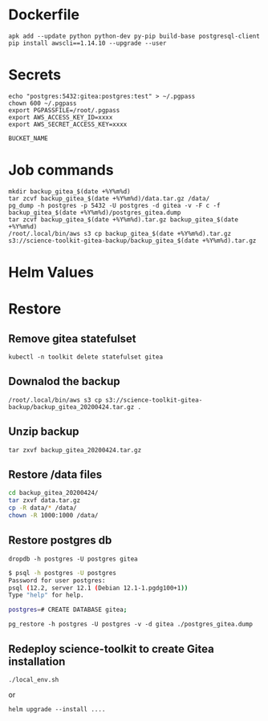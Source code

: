 

# Dockerfile

```
apk add --update python python-dev py-pip build-base postgresql-client
pip install awscli==1.14.10 --upgrade --user
```

# Secrets

```
echo "postgres:5432:gitea:postgres:test" > ~/.pgpass
chown 600 ~/.pgpass
export PGPASSFILE=/root/.pgpass
export AWS_ACCESS_KEY_ID=xxxx
export AWS_SECRET_ACCESS_KEY=xxxx

BUCKET_NAME
```

# Job commands

```
mkdir backup_gitea_$(date +%Y%m%d)
tar zcvf backup_gitea_$(date +%Y%m%d)/data.tar.gz /data/
pg_dump -h postgres -p 5432 -U postgres -d gitea -v -F c -f backup_gitea_$(date +%Y%m%d)/postgres_gitea.dump
tar zcvf backup_gitea_$(date +%Y%m%d).tar.gz backup_gitea_$(date +%Y%m%d)
/root/.local/bin/aws s3 cp backup_gitea_$(date +%Y%m%d).tar.gz s3://science-toolkit-gitea-backup/backup_gitea_$(date +%Y%m%d).tar.gz
```

# Helm Values

# Restore

## Remove gitea statefulset
`kubectl -n toolkit delete statefulset gitea`

## Downalod the backup

`/root/.local/bin/aws s3 cp s3://science-toolkit-gitea-backup/backup_gitea_20200424.tar.gz .`

## Unzip backup

`tar zxvf backup_gitea_20200424.tar.gz`

## Restore /data files
```bash
cd backup_gitea_20200424/
tar zxvf data.tar.gz
cp -R data/* /data/
chown -R 1000:1000 /data/
```
## Restore postgres db

`dropdb -h postgres -U postgres gitea`

```bash
$ psql -h postgres -U postgres
Password for user postgres: 
psql (12.2, server 12.1 (Debian 12.1-1.pgdg100+1))
Type "help" for help.

postgres=# CREATE DATABASE gitea;

```

`pg_restore -h postgres -U postgres -v -d gitea ./postgres_gitea.dump`

## Redeploy science-toolkit to create Gitea installation

`./local_env.sh`

or

`helm upgrade --install ....`



